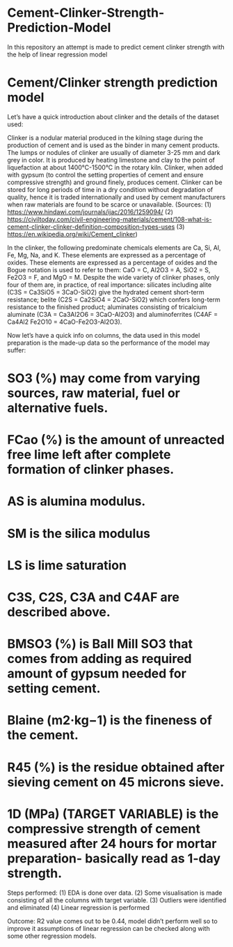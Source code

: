 # Cement-Clinker-Strength-Prediction-Model
In this repository an attempt is made to predict cement clinker strength with the help of linear regression model  

# Cement/Clinker strength prediction model

Let’s have a quick introduction about clinker and the details of the dataset used:

Clinker is a nodular material produced in the kilning stage during the production of cement and is used as the binder in many cement products. The lumps or nodules of clinker are usually of diameter 3-25 mm and dark grey in color. It is produced by heating limestone and clay to the point of liquefaction at about 1400°C-1500°C in the rotary kiln. Clinker, when added with gypsum (to control the setting properties of cement and ensure compressive strength) and ground finely, produces cement. Clinker can be stored for long periods of time in a dry condition without degradation of quality, hence it is traded internationally and used by cement manufacturers when raw materials are found to be scarce or unavailable. 
(Sources: (1) https://www.hindawi.com/journals/ijac/2016/1259094/
          (2) https://civiltoday.com/civil-engineering-materials/cement/108-what-is-cement-clinker-clinker-definition-composition-types-uses 
          (3) https://en.wikipedia.org/wiki/Cement_clinker)

In the clinker, the following predominate chemicals elements are Ca, Si, Al, Fe, Mg, Na, and K. These elements are expressed as a percentage of oxides. These elements are expressed as a percentage of oxides and the Bogue notation is used to refer to them: CaO = C, Al2O3 = A, SiO2 = S, Fe2O3 = F, and MgO = M. Despite the wide variety of clinker phases, only four of them are, in practice, of real importance: silicates including alite (C3S = Ca3SiO5 = 3CaO-SiO2) give the hydrated cement short-term resistance; belite (C2S = Ca2SiO4 = 2CaO-SiO2) which confers long-term resistance to the finished product; aluminates consisting of tricalcium aluminate (C3A = Ca3Al2O6 = 3CaO-Al2O3) and aluminoferrites (C4AF = Ca4Al2 Fe2O10 = 4CaO-Fe2O3-Al2O3).

Now let’s have a quick info on columns, the data used in this model preparation is the made-up data so the performance of the model may suffer:

# SO3 (%) may come from varying sources, raw material, fuel or alternative fuels.

# FCao (%) is the amount of unreacted free lime left after complete formation of clinker phases.

# AS is alumina modulus.

# SM is the silica modulus

# LS is lime saturation

# C3S, C2S, C3A and C4AF are described above.

# BMSO3 (%) is Ball Mill SO3 that comes from adding as required amount of gypsum needed for setting cement.

# Blaine (m2·kg−1) is the fineness of the cement. 

# R45 (%) is the residue obtained after sieving cement on 45 microns sieve.

# 1D (MPa) (TARGET VARIABLE) is the compressive strength of cement measured after 24 hours for mortar preparation- basically read as 1-day strength. 

Steps performed:
(1)	EDA is done over data.
(2)	Some visualisation is made consisting of all the columns with target variable.
(3)	Outliers were identified and eliminated
(4)	Linear regression is performed 

Outcome:
	R2 value comes out to be 0.44, model didn’t perform well so to improve it assumptions of linear regression can be checked along with some other regression models. 

